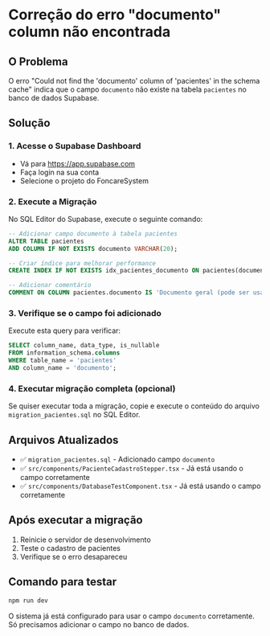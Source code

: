 # Correção do erro "documento" column não encontrada

## O Problema
O erro "Could not find the 'documento' column of 'pacientes' in the schema cache" indica que o campo `documento` não existe na tabela `pacientes` no banco de dados Supabase.

## Solução

### 1. Acesse o Supabase Dashboard
- Vá para https://app.supabase.com
- Faça login na sua conta
- Selecione o projeto do FoncareSystem

### 2. Execute a Migração
No SQL Editor do Supabase, execute o seguinte comando:

```sql
-- Adicionar campo documento à tabela pacientes
ALTER TABLE pacientes 
ADD COLUMN IF NOT EXISTS documento VARCHAR(20);

-- Criar índice para melhorar performance
CREATE INDEX IF NOT EXISTS idx_pacientes_documento ON pacientes(documento);

-- Adicionar comentário
COMMENT ON COLUMN pacientes.documento IS 'Documento geral (pode ser usado para outros tipos de documento)';
```

### 3. Verifique se o campo foi adicionado
Execute esta query para verificar:

```sql
SELECT column_name, data_type, is_nullable
FROM information_schema.columns 
WHERE table_name = 'pacientes' 
AND column_name = 'documento';
```

### 4. Executar migração completa (opcional)
Se quiser executar toda a migração, copie e execute o conteúdo do arquivo `migration_pacientes.sql` no SQL Editor.

## Arquivos Atualizados
- ✅ `migration_pacientes.sql` - Adicionado campo `documento`
- ✅ `src/components/PacienteCadastroStepper.tsx` - Já está usando o campo corretamente
- ✅ `src/components/DatabaseTestComponent.tsx` - Já está usando o campo corretamente

## Após executar a migração
1. Reinicie o servidor de desenvolvimento
2. Teste o cadastro de pacientes
3. Verifique se o erro desapareceu

## Comando para testar
```bash
npm run dev
```

O sistema já está configurado para usar o campo `documento` corretamente. Só precisamos adicionar o campo no banco de dados.
